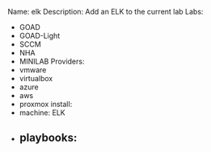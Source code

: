 Name: elk
Description: Add an ELK to the current lab
Labs:
  - GOAD
  - GOAD-Light
  - SCCM
  - NHA
  - MINILAB
Providers:
  - vmware
  - virtualbox
  - azure
  - aws
  - proxmox
install:
  - machine: ELK
  - playbooks:
      -
